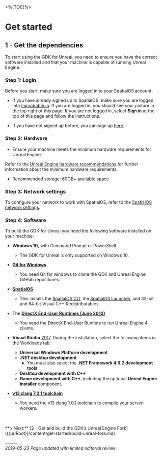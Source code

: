 <%(TOC)%>
# Get started
## 1 - Get the dependencies

To start using the GDK for Unreal, you need to ensure you have the correct software installed and that your machine is capable of running Unreal Engine. 

### Step 1: Login

Before you start, make sure you are logged in to your SpatialOS account.

* If you have already signed up to SpatialOS, make sure you are logged into [Improbable.io](https://improbable.io). If you are logged in, you should see your picture in the top right of this page. If you are not logged in, select __Sign in__ at the top of this page and follow the instructions.

* If you have not signed up before, you can sign up [here](<https://improbable.io/get-spatialos>).

### Step 2: Hardware

- Ensure your machine meets the minimum hardware requirements for Unreal Engine. 

Refer to the <a href="https://docs.unrealengine.com/en-US/GettingStarted/RecommendedSpecifications" data-track-link="Clicked UE4 Recommendations|product=Docs|platform=Win|label=Win" target="_blank">Unreal Engine hardware recommendations</a> for further information about the minimum hardware requirements.

- Recommended storage: 60GB+ available space

### Step 3: Network settings

To configure your network to work with SpatialOS, refer to the [SpatialOS network settings](https://docs.improbable.io/reference/latest/shared/setup/requirements#network-settings). 

### Step 4: Software

To build the GDK for Unreal you need the following software installed on your machine:

- **Windows 10,** with Command Prompt or PowerShell.

  - The GDK for Unreal is only supported on Windows 10. 
- <a href="https://gitforwindows.org" data-track-link="Clicked GIT for Windows|product=Docs|platform=Win|label=Win" target="_blank">**Git for Windows**</a>

  - You need Git for windows to clone the GDK and Unreal Engine GitHub repositories.
- <a href="https://console.improbable.io/installer/download/stable/latest/win" data-track-link="Clicked Download SpatialOS|product=Docs|platform=Win|label=Win" target="_blank">**SpatialOS**</a>
    - This installs the [SpatialOS CLI]({{urlRoot}}/content/glossary#spatialos-command-line-tool-cli), the [SpatialOS Launcher]({{urlRoot}}/content/glossary#launcher), and 32-bit and 64-bit Visual C++ Redistributables.
- The [**DirectX End-User Runtimes (June 2010)**](https://www.microsoft.com/en-us/download/details.aspx?id=8109)

  - You need the DirectX End-User Runtime to run Unreal Engine 4 clients.
- **Visual Studio** <a href="https://visualstudio.microsoft.com/vs/older-downloads/" data-track-link="Clicked VS 2017|product=Docs|platform=Win|label=Win">2017</a>. During the installation, select the following items in the Workloads tab:
    - **Universal Windows Platform development**<br>
    - **.NET desktop development** <br>
      - You must also select the **.NET Framework 4.6.2 development tools**
    - **Desktop development with C++**<br>
    - **Game development with C++**, including the optional **Unreal Engine installer** component.
- [**v13 clang 7.0.1 toolchain**](https://docs.unrealengine.com/en-US/Platforms/Linux/GettingStarted/index.html)
    - You need the v13 clang 7.0.1 toolchain to compile your server-workers. 

</br>
</br>
**> Next:** [2 - Get and build the GDK’s Unreal Engine Fork]({{urlRoot}}/content/get-started/build-unreal-fork.md)

<br/>

------</br>
_2019-05-23 Page updated with limited editorial review_
